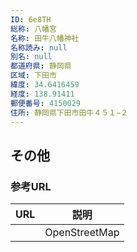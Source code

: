 ```yaml
---
ID: 6e8TH
総称: 八幡宮
名称: 田牛八幡神社
名称読み: null
別名: null
都道府県: 静岡県
区域: 下田市
緯度: 34.6416459
経度: 138.91411
郵便番号: 4150029
住所: 静岡県下田市田牛４５１−２
---
```


## その他

### 参考URL

| URL | 説明          |
| --- | ------------- |
|     | OpenStreetMap |
